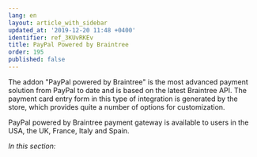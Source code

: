 ```yaml
---
lang: en
layout: article_with_sidebar
updated_at: '2019-12-20 11:48 +0400'
identifier: ref_3KUvRKEv
title: PayPal Powered by Braintree
order: 195
published: false
---
```

The addon "PayPal powered by Braintree" is the most advanced payment solution from PayPal to date and is based on the latest Braintree API. The payment card entry form in this type of integration is generated by the store, which provides quite a number of options for customization. 

PayPal powered by Braintree payment gateway is available to users in the USA, the UK, France, Italy and Spain. 

_In this section:_